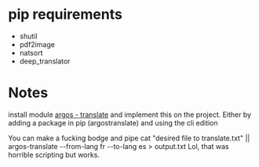 # pip requirements
* shutil
* pdf2image
* natsort
* deep_translator


# Notes
install module [argos - translate](https://github.com/argosopentech/argos-translate) and implement this on the project. 
Either by adding a package in pip (argostranslate) and using the cli edition

You can make a fucking bodge and pipe cat "desired file to translate.txt" || argos-translate --from-lang fr --to-lang es > output.txt
Lol, that was horrible scripting but works.
